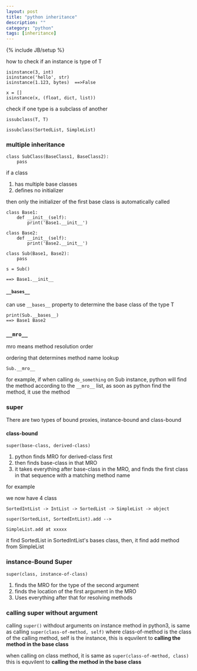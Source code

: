 ```yaml
---
layout: post
title: "python inheritance"
description: ""
category: "python"
tags: [inheritance]
---
```

{% include JB/setup %}


how to check if an instance is type of T

```
isinstance(3, int)
isinstance('hello', str)
isinstance(1.123, bytes)  ==>False

x = []
isinstance(x, (float, dict, list))
```

check if one type is a subclass of another

```
issubclass(T, T)

issubclass(SortedList, SimpleList)

```

### multiple inheritance

```
class SubClass(BaseClass1, BaseClass2):
	pass
```

if a class
1. has multiple base classes
2. defines no initializer

then only the initializer of the first base class is automatically called

```
class Base1:
	def __init__(self):
		print('Base1.__init__')

class Base2:
	def __init__(self):
		print('Base2.__init__')

class Sub(Base1, Base2):
	pass

s = Sub()

==> Base1.__init__

```

#### `__bases__`

can use `__bases__` property to determine the base class of the type T

```
print(Sub.__bases__) 
==> Base1 Base2
```

### `__mro__`

mro means method resolution order

ordering that determines method name lookup

```
Sub.__mro__
```

for example, if when calling `do_something` on Sub instance, python will find the method according to the `__mro__` list, as soon as python find the method, it use the method

### super

There are two types of bound proxies, instance-bound and class-bound

#### class-bound

`super(base-class, derived-class)`

1. python finds MRO for derived-class first
2. then finds base-class in that MRO
3. it takes everything after base-class in the MRO, and finds the first class in that sequence with a matching method name


for example

we now have 4 class

```
SortedIntList -> IntList -> SortedList -> SimpleList -> object

super(SortedList, SortedIntList).add -->

SimpleList.add at xxxxx

```

it find SortedList in SortedIntList's bases class, then, it find add method from SimpleList

### instance-Bound Super

`super(class, instance-of-class)`

1. finds the MRO for the type of the second argument
2. finds the location of the first argument in the MRO
3. Uses everything after that for resolving methods

### calling super without argument


calling `super()` withdout arguments on instance method in python3, is same as calling `super(class-of-method, self)` where class-of-method is the class of the calling method, self is the instance, this is equvilent to **calling the method in the base class**

when calling on class method, it is same as `super(class-of-method, class)` this is equvilent to **calling the method in the base class**